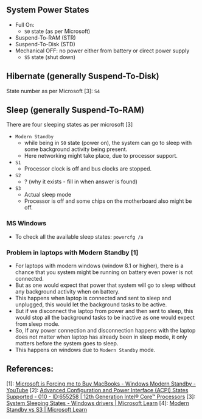 ## System Power States

- Full On:
  - `S0` state (as per Microsoft)
- Suspend-To-RAM (STR)
- Suspend-To-Disk (STD)
- Mechanical OFF: no power either from battery or direct power supply
  - `S5` state (shut down)

## Hibernate (generally Suspend-To-Disk)

State number as per Microsoft [3]: `S4`

## Sleep (generally Suspend-To-RAM)

There are four sleeping states as per microsoft [3]

- `Modern Standby`
  - while being in `S0` state (power on), the system can go to sleep with some background activity being present.
  - Here networking might take place, due to processor support.
- `S1`
  - Processor clock is off and bus clocks are stopped.
- `S2`
  - ? (why it exists - fill in when answer is found)
- `S3`
  - Actual sleep mode
  - Processor is off and some chips on the motherboard also might be off.

### MS Windows

- To check all the available sleep states: `powercfg /a`

### Problem in laptops with Modern Standby [1]
- For laptops with modern windows (window 8.1 or higher), there is a chance that you system might be running on battery even power is not connected.
- But as one would expect that power that system will go to sleep without any background activity when on battery.
- This happens when laptop is connected and sent to sleep and unplugged, this would let the background tasks to be active.
- But if we disconnect the laptop from power and then sent to sleep, this would stop all the background tasks to be inactive as one would expect from sleep mode.
- So, If any power connection and disconnection happens with the laptop does not matter when laptop has already been in sleep mode, it only matters before the system goes to sleep.
- This happens on windows due to `Modern Standby` mode.


## References:

[1]: [Microsoft is Forcing me to Buy MacBooks - Windows Modern Standby - YouTube](https://www.youtube.com/watch?v=OHKKcd3sx2c)
[2]: [Advanced Configuration and Power Interface (ACPI) States Supported - 010 - ID:655258 | 12th Generation Intel® Core™ Processors](https://edc.intel.com/content/www/us/en/design/ipla/software-development-platforms/client/platforms/alder-lake-desktop/12th-generation-intel-core-processors-datasheet-volume-1-of-2/010/advanced-configuration-and-power-interface-acpi-states-supported/)
[3]: [System Sleeping States - Windows drivers | Microsoft Learn](https://learn.microsoft.com/en-us/windows-hardware/drivers/kernel/system-sleeping-states)
[4]: [Modern Standby vs S3 | Microsoft Learn](https://learn.microsoft.com/en-us/windows-hardware/design/device-experiences/modern-standby-vs-s3)
